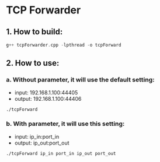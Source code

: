 # TCP Forwarder

## 1. How to build:

```cpp
g++ tcpForwarder.cpp -lpthread -o tcpForward
```

## 2. How to use:

### a. Without parameter, it will use the default setting:

* input: 192.168.1.100:44405
* output: 192.168.1.100:44406

```
./tcpForward
```

### b. With parameter, it will use this setting:

* input: ip_in:port_in
* output: ip_out:port_out

```
./tcpForward ip_in port_in ip_out port_out
```
